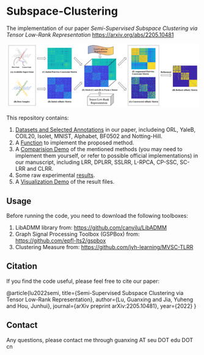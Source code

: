 # Subspace-Clustering
The implementation of our paper *Semi-Supervised Subspace Clustering via Tensor Low-Rank Representation*
https://arxiv.org/abs/2205.10481

![image](image/illustration.png)

This repository contains:

1. [Datasets and Selected Annotations](data) in our paper, includeing ORL, YaleB, COIL20, Isolet, MNIST, Alphabet, BF0502 and Notting-Hill.
2. A [Function](tlrr_tnn_new.m) to implement the proposed method.
3. A [Comparision Demo](demo_parallel.m) of the mentioned methods (you may need to implement them yourself, or refer to possible official implementations) in our manuscript, including LRR, DPLRR, SSLRR, L-RPCA, CP-SSC, SC-LRR and CLRR.
4. Some raw experimental [results](Result).
5. A [Visualization Demo](Visualization_demo_parallel.m) of the result files.

## Usage

Before running the code, you need to download the following toolboxes:
1. LibADMM library from: https://github.com/canyilu/LibADMM
2. Graph Signal Processing Toolbox (GSPBox) from: https://github.com/epfl-lts2/gspbox
3. Clustering Measure from: https://github.com/jyh-learning/MVSC-TLRR

## Citation

If you find the code useful, please feel free to cite our paper:

@article{lu2022semi,
  title={Semi-Supervised Subspace Clustering via Tensor Low-Rank Representation},
  author={Lu, Guanxing and Jia, Yuheng and Hou, Junhui},
  journal={arXiv preprint arXiv:2205.10481},
  year={2022}
}

## Contact

Any questions, please contact me through guanxing AT seu DOT edu DOT cn
